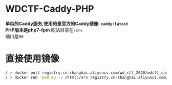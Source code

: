 # WDCTF-Caddy-PHP
**单纯的Caddy服务,使用的是官方的Caddy镜像: `caddy:latest`**<br>
**PHP版本是php7-fpm**
网站目录在`/srv`<br>
端口是`80`

# 直接使用镜像
```bash
/ > docker pull registry.cn-shanghai.aliyuncs.com/wd_ctf_2020/wdctf_caddy_php
/ > docker run -p80:80 -v /html:/srv registry.cn-shanghai.aliyuncs.com/wd_ctf_2020/wdctf_caddy_php
```
